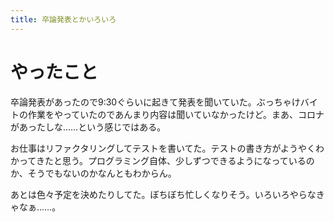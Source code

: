 ```yaml
---
title: 卒論発表とかいろいろ
---
```


# やったこと

卒論発表があったので9:30ぐらいに起きて発表を聞いていた。ぶっちゃけバイトの作業をやっていたのであんまり内容は聞いていなかったけど。まあ、コロナがあったしな……という感じではある。

お仕事はリファクタリングしてテストを書いてた。テストの書き方がようやくわかってきたと思う。プログラミング自体、少しずつできるようになっているのか、そうでもないのかなんともわからん。

あとは色々予定を決めたりしてた。ぼちぼち忙しくなりそう。いろいろやらなきゃなぁ……。

